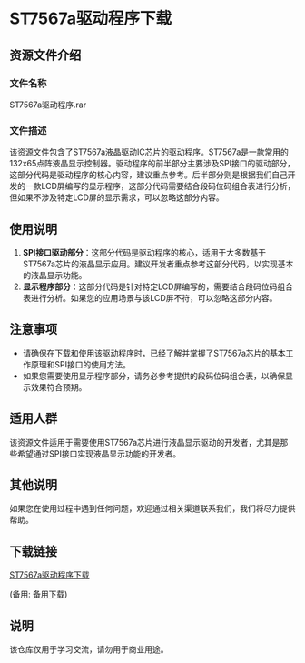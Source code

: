 # ST7567a驱动程序下载

## 资源文件介绍

### 文件名称
ST7567a驱动程序.rar

### 文件描述
该资源文件包含了ST7567a液晶驱动IC芯片的驱动程序。ST7567a是一款常用的132x65点阵液晶显示控制器。驱动程序的前半部分主要涉及SPI接口的驱动部分，这部分代码是驱动程序的核心内容，建议重点参考。后半部分则是根据我们自己开发的一款LCD屏编写的显示程序，这部分代码需要结合段码位码组合表进行分析，但如果不涉及特定LCD屏的显示需求，可以忽略这部分内容。

## 使用说明
1. **SPI接口驱动部分**：这部分代码是驱动程序的核心，适用于大多数基于ST7567a芯片的液晶显示应用。建议开发者重点参考这部分代码，以实现基本的液晶显示功能。
2. **显示程序部分**：这部分代码是针对特定LCD屏编写的，需要结合段码位码组合表进行分析。如果您的应用场景与该LCD屏不符，可以忽略这部分内容。

## 注意事项
- 请确保在下载和使用该驱动程序时，已经了解并掌握了ST7567a芯片的基本工作原理和SPI接口的使用方法。
- 如果您需要使用显示程序部分，请务必参考提供的段码位码组合表，以确保显示效果符合预期。

## 适用人群
该资源文件适用于需要使用ST7567a芯片进行液晶显示驱动的开发者，尤其是那些希望通过SPI接口实现液晶显示功能的开发者。

## 其他说明
如果您在使用过程中遇到任何问题，欢迎通过相关渠道联系我们，我们将尽力提供帮助。

## 下载链接
[ST7567a驱动程序下载](https://pan.quark.cn/s/ff20d776ff9a) 

(备用: [备用下载](https://pan.baidu.com/s/1HxtUUeKbuotB4sebVkO2eg?pwd=1234))

## 说明

该仓库仅用于学习交流，请勿用于商业用途。
